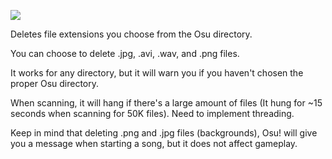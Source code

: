 ![](https://i.imgur.com/ejOrrWd.png)

Deletes file extensions you choose from the Osu directory.

You can choose to delete .jpg, .avi, .wav, and .png files. 

It works for any directory, but it will warn you if you haven't chosen the proper Osu directory.

When scanning, it will hang if there's a large amount of files (It hung for ~15 seconds when scanning for 50K files). Need to implement threading.

Keep in mind that deleting .png and .jpg files (backgrounds), Osu! will give you a message when starting a song, but it does not affect gameplay.

